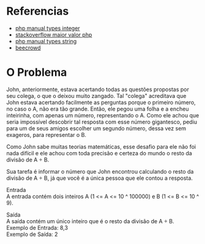 # Referencias
- [php manual types integer](https://www.php.net/manual/pt_BR/language.types.integer.php)
- [stackoverflow maior valor php](https://pt.stackoverflow.com/questions/183206/como-obter-o-maior-valor-num%C3%A9rico-suportado-pelo-php)
- [php manual types string](https://www.php.net/manual/pt_BR/language.types.string.php)
- [beecrowd](https://judge.beecrowd.com/pt/problems/view/3104)



# O Problema
<p>John, anteriormente, estava acertando todas as questões propostas por seu colega, o que o deixou muito zangado. Tal "colega" acreditava que John estava acertando facilmente as perguntas porque o primeiro número, no caso o A, não era tão grande. Então, ele pegou uma folha e a encheu inteirinha, com apenas um número, representando o A. Como ele achou que seria impossível descobrir tal resposta com esse número gigantesco, pediu para um de seus amigos escolher um segundo número, dessa vez sem exageros, para representar o B.</p>

<p>

Como John sabe muitas teorias matemáticas, esse desafio para ele não foi nada difícil e ele achou com toda precisão e certeza do mundo o resto da divisão de A ÷ B.</p>

<p>

Sua tarefa é informar o número que John encontrou calculando o resto da divisão de A ÷ B, já que você é a única pessoa que ele contou a resposta. </p>

<p>

Entrada <br>
A entrada contém dois inteiros A (1 <= A <= 10 ^ 100000) e B (1 <= B <= 10 ^ 9). </p>


<p>
Saída <br>
A saída contém um único inteiro que é o resto da divisão de A ÷ B.<br>
Exemplo de Entrada: 8,3<br>
Exemplo de Saída: 2 <br>
</p>